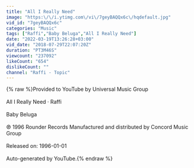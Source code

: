 ```yaml
---
title: "All I Really Need"
image: "https:\/\/i.ytimg.com\/vi\/7geyBAQQx6c\/hqdefault.jpg"
vid_id: "7geyBAQQx6c"
categories: "Music"
tags: ["Raffi","Baby Beluga","All I Really Need"]
date: "2022-03-19T13:26:28+03:00"
vid_date: "2018-07-29T22:07:20Z"
duration: "PT3M46S"
viewcount: "237092"
likeCount: "654"
dislikeCount: ""
channel: "Raffi - Topic"
---
```

{% raw %}Provided to YouTube by Universal Music Group<br /><br />All I Really Need · Raffi<br /><br />Baby Beluga<br /><br />℗ 1996 Rounder Records Manufactured and distributed by Concord Music Group<br /><br />Released on: 1996-01-01<br /><br />Auto-generated by YouTube.{% endraw %}
